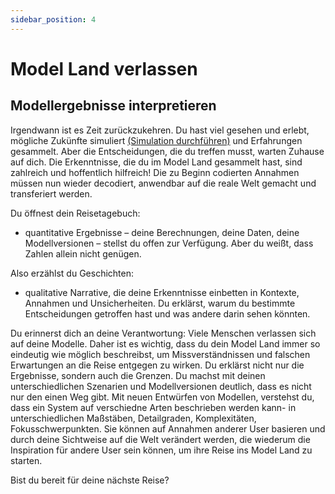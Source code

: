 ```yaml
---
sidebar_position: 4
---
```


# Model Land verlassen
## Modellergebnisse interpretieren

Irgendwann ist es Zeit zurückzukehren. Du hast viel gesehen und erlebt, mögliche Zukünfte simuliert  [(Simulation durchführen)](../Simulation%20durchführen.md) und Erfahrungen gesammelt. Aber die Entscheidungen, die du treffen musst, warten Zuhause auf dich. Die Erkenntnisse, die du im Model Land gesammelt hast, sind zahlreich und hoffentlich hilfreich! Die zu Beginn codierten Annahmen müssen nun wieder decodiert, anwendbar auf die reale Welt gemacht und transferiert werden. 

Du öffnest dein Reisetagebuch:
- quantitative Ergebnisse – deine Berechnungen, deine Daten, deine Modellversionen – stellst du offen zur Verfügung. Aber du weißt, dass Zahlen allein nicht genügen. 

Also erzählst du Geschichten: 
- qualitative Narrative, die deine Erkenntnisse einbetten in Kontexte, Annahmen und Unsicherheiten. Du erklärst, warum du bestimmte Entscheidungen getroffen hast und was andere darin sehen könnten.

Du erinnerst dich an deine Verantwortung: Viele Menschen verlassen sich auf deine Modelle. Daher ist es wichtig, dass du dein Model Land immer so eindeutig wie möglich beschreibst, um Missverständnissen und falschen Erwartungen an die Reise entgegen zu wirken. Du erklärst nicht nur die Ergebnisse, sondern auch die Grenzen. Du machst mit deinen unterschiedlichen Szenarien und Modellversionen deutlich, dass es nicht nur den einen Weg gibt. Mit neuen Entwürfen von Modellen, verstehst du, dass ein System auf verschiedne Arten beschrieben werden kann- in unterschiedlichen Maßstäben, Detailgraden, Komplexitäten, Fokusschwerpunkten. Sie können auf Annahmen anderer User basieren und durch deine Sichtweise auf die Welt verändert werden, die wiederum die Inspiration für andere User sein können, um ihre Reise ins Model Land zu starten. 

Bist du bereit für deine nächste Reise?

